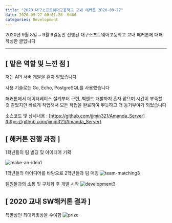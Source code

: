 ```yaml
---
title: "2020 대구소프트웨어고등학교 교내 해커톤 2020-09-27"
date: 2020-09-27 00:01:28 -0400
categories: Development
---
```


2020년 9월 8일 ~ 9월 9일동안 진행된 대구소프트웨어고등학교 교내 해커톤에 대해 작성한 글입니다
<hr>

## [ 맡은 역할 및 느낀 점 ]
저는 API 서버 개발을 혼자 맡았습니다 <br>

사용 기술로는 Go, Echo, PostgreSQL를 사용했습니다 <br>

해커톤에서 데이터베이스 설계부터 구현, 백엔드 개발까지 혼자 맡으며 시간이 부족할 것 같았지만 빠르게 작업해서 모든 작업을 완료하여 뿌듯하고 더 동기부여가 되었습니다

소스코드 및 상세내용 : [https://github.com/jjmin321/Amanda_Server](https://github.com/jjmin321/Amanda_Server)

## [ 해커톤 진행 과정 ]
1학년들의 팀 빌딩 및 아이디어 기획 

![make-an-idea1](https://user-images.githubusercontent.com/52072077/94923392-bdefb000-04f6-11eb-8f80-d486da8c3474.png)

1학년들의 아이디어를 바탕으로 2학년들과 팀 매칭 
![team-matching3](https://user-images.githubusercontent.com/52072077/94922759-bda2e500-04f5-11eb-81f9-e15c43baeaa5.jpg)

팀원들과의 소통 및 구체화 후 개발 시작
![development3](https://user-images.githubusercontent.com/52072077/94922783-c4315c80-04f5-11eb-8a33-9e1e535796d1.jpg)

## [ 2020 교내 SW해커톤 결과 ]
특별상인 최대커밋상을 수여함
![prize](https://user-images.githubusercontent.com/52072077/94922699-a663f780-04f5-11eb-9f74-127f36e5814d.png)


